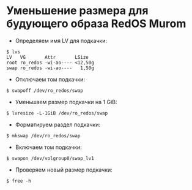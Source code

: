 # Уменьшение размера для будующего образа RedOS Murom

- Определяем имя LV для подкачки:
```
$ lvs
LV   VG       Attr       LSize
root ro_redos -wi-ao---- <12,50g
swap ro_redos -wi-ao----   1,50g
```

- Отключаем том подкачки:
```
$ swapoff /dev/ro_redos/swap
```

- Уменьшаем размер подкачки на 1 GiB:
```
$ lvresize -L-1GiB /dev/ro_redos/swap
```

- Форматируем раздел подкачки:
```
$ mkswap /dev/ro_redos/swap
```

- Включаем том подкачки:
```
$ swapon /dev/volgroup0/swap_lv1
```

- Проверяем новый размер подкачки:
```
$ free -h
```
